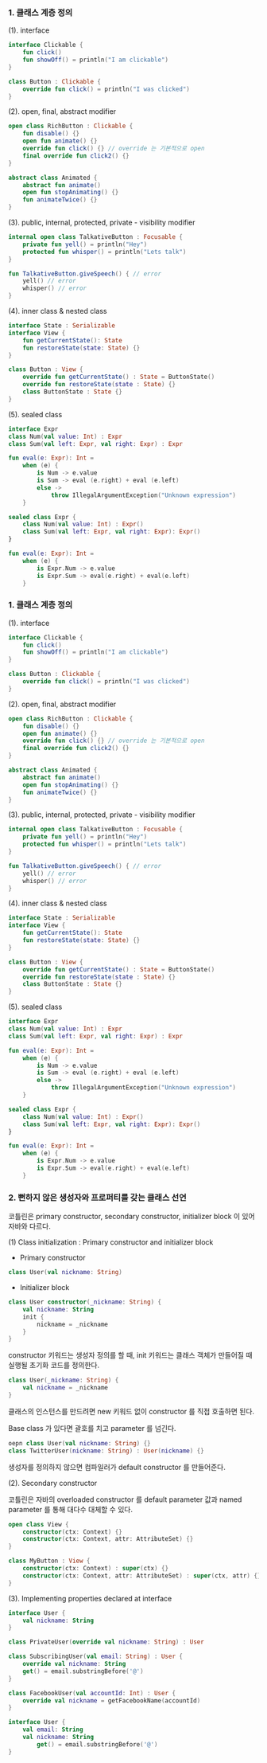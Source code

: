 ### 1. 클래스 계층 정의

(1). interface

```kotlin
interface Clickable {
	fun click()
	fun showOff() = println("I am clickable")
}

class Button : Clickable {
	override fun click() = println("I was clicked")
}
```

(2). open, final, abstract modifier

```kotlin
open class RichButton : Clickable {
	fun disable() {}
	open fun animate() {}
	override fun click() {} // override 는 기본적으로 open
	final override fun click2() {}
}

abstract class Animated {
	abstract fun animate()
	open fun stopAnimating() {}
	fun animateTwice() {}
}
```

(3). public, internal, protected, private - visibility modifier

```kotlin
internal open class TalkativeButton : Focusable {
	private fun yell() = println("Hey")
	protected fun whisper() = println("Lets talk")
}

fun TalkativeButton.giveSpeech() { // error
	yell() // error
	whisper() // error
}
```

(4). inner class & nested class

```kotlin
interface State : Serializable
interface View {
	fun getCurrentState(): State
	fun restoreState(state: State) {}
}

class Button : View {
	override fun getCurrentState() : State = ButtonState()
	override fun restoreState(state : State) {}
	class ButtonState : State {}
}
```

(5). sealed class

```kotlin
interface Expr
class Num(val value: Int) : Expr
class Sum(val left: Expr, val right: Expr) : Expr

fun eval(e: Expr): Int =
	when (e) {
		is Num -> e.value
		is Sum -> eval (e.right) + eval (e.left)
		else ->
			throw IllegalArgumentException("Unknown expression")
	}

sealed class Expr {
	class Num(val value: Int) : Expr()
	class Sum(val left: Expr, val right: Expr): Expr()
}

fun eval(e: Expr): Int =
	when (e) {
		is Expr.Num -> e.value
		is Expr.Sum -> eval(e.right) + eval(e.left)
	}
```



### 1. 클래스 계층 정의

(1). interface

```kotlin
interface Clickable {
	fun click()
	fun showOff() = println("I am clickable")
}

class Button : Clickable {
	override fun click() = println("I was clicked")
}
```

(2). open, final, abstract modifier

```kotlin
open class RichButton : Clickable {
	fun disable() {}
	open fun animate() {}
	override fun click() {} // override 는 기본적으로 open
	final override fun click2() {}
}

abstract class Animated {
	abstract fun animate()
	open fun stopAnimating() {}
	fun animateTwice() {}
}
```

(3). public, internal, protected, private - visibility modifier

```kotlin
internal open class TalkativeButton : Focusable {
	private fun yell() = println("Hey")
	protected fun whisper() = println("Lets talk")
}

fun TalkativeButton.giveSpeech() { // error
	yell() // error
	whisper() // error
}
```

(4). inner class & nested class

```kotlin
interface State : Serializable
interface View {
	fun getCurrentState(): State
	fun restoreState(state: State) {}
}

class Button : View {
	override fun getCurrentState() : State = ButtonState()
	override fun restoreState(state : State) {}
	class ButtonState : State {}
}
```

(5). sealed class

```kotlin
interface Expr
class Num(val value: Int) : Expr
class Sum(val left: Expr, val right: Expr) : Expr

fun eval(e: Expr): Int =
	when (e) {
		is Num -> e.value
		is Sum -> eval (e.right) + eval (e.left)
		else ->
			throw IllegalArgumentException("Unknown expression")
	}

sealed class Expr {
	class Num(val value: Int) : Expr()
	class Sum(val left: Expr, val right: Expr): Expr()
}

fun eval(e: Expr): Int =
	when (e) {
		is Expr.Num -> e.value
		is Expr.Sum -> eval(e.right) + eval(e.left)
	}
```

### 2. 뻔하지 않은 생성자와 프로퍼티를 갖는 클래스 선언

코틀린은 primary constructor, secondary constructor, initializer block 이 있어 자바와 다르다.

(1) Class initialization : Primary constructor and initializer block

- Primary constructor

```kotlin
class User(val nickname: String)
```

- Initializer block

```kotlin
class User constructor(_nickname: String) {
	val nickname: String
	init {
		nickname = _nickname
	}
}
```

constructor 키워드는 생성자 정의를 할 때, init 키워드는 클래스 객체가 만들어질 때 실행될 초기화 코드를 정의한다.

```kotlin
class User(_nickname: String) {
	val nickname = _nickname
}
```

클래스의 인스턴스를 만드려면 new 키워드 없이 constructor 를 직접 호출하면 된다.

Base class 가 있다면 괄호를 치고 parameter 를 넘긴다.

```kotlin
oepn class User(val nickname: String) {}
class TwitterUser(nickname: String) : User(nickname) {}
```

생성자를 정의하지 않으면 컴파일러가 default constructor 를 만들어준다.

(2). Secondary constructor

코틀린은 자바의 overloaded constructor 를 default parameter 값과 named parameter 를 통해 대다수 대체할 수 있다.

```kotlin
open class View {
	constructor(ctx: Context) {}
	constructor(ctx: Context, attr: AttributeSet) {}
}
```

```kotlin
class MyButton : View {
	constructor(ctx: Context) : super(ctx) {}
	constructor(ctx: Context, attr: AttributeSet) : super(ctx, attr) {}
}
```

(3). Implementing properties declared at interface

```kotlin
interface User {
	val nickname: String
}

class PrivateUser(override val nickname: String) : User

class SubscribingUser(val email: String) : User {
	override val nickname: String
	get() = email.substringBefore('@')
}

class FacebookUser(val accountId: Int) : User {
	override val nickname = getFacebookName(accountId)
}

interface User {
	val email: String
	val nickname: String
		get() = email.substringBefore('@')
}
```

